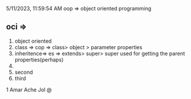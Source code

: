  5/11/2023, 11:59:54 AM 
 oop => object oriented programming 

 ## oci  =>  
1. object oriented 
2. class => cop => class> object > parameter properties
3. inheritence=> es => extends> super> super used for getting the parent properties(perhaps)
4. 
5. second
6. third

1 Amar Ache Jol @